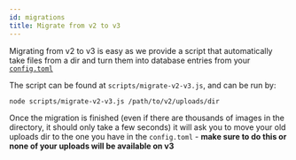 ```yaml
---
id: migrations
title: Migrate from v2 to v3
---
```


Migrating from v2 to v3 is easy as we provide a script that automatically take files from a dir and turn them into database entries from your [`config.toml`](/docs/config)

The script can be found at `scripts/migrate-v2-v3.js`, and can be run by:
```bash
node scripts/migrate-v2-v3.js /path/to/v2/uploads/dir
```

Once the migration is finished (even if there are thousands of images in the directory, it should only take a few seconds) it will ask you to move your old uploads dir to the one you have in the `config.toml` - **make sure to do this or none of your uploads will be available on v3**
